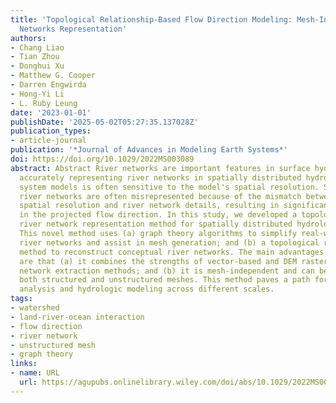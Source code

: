 ```yaml
---
title: 'Topological Relationship-Based Flow Direction Modeling: Mesh-Independent River
  Networks Representation'
authors:
- Chang Liao
- Tian Zhou
- Donghui Xu
- Matthew G. Cooper
- Darren Engwirda
- Hong-Yi Li
- L. Ruby Leung
date: '2023-01-01'
publishDate: '2025-05-02T05:27:35.137028Z'
publication_types:
- article-journal
publication: '*Journal of Advances in Modeling Earth Systems*'
doi: https://doi.org/10.1029/2022MS003089
abstract: Abstract River networks are important features in surface hydrology. However,
  accurately representing river networks in spatially distributed hydrologic and Earth
  system models is often sensitive to the model's spatial resolution. Specifically,
  river networks are often misrepresented because of the mismatch between the model's
  spatial resolution and river network details, resulting in significant uncertainty
  in the projected flow direction. In this study, we developed a topological relationship-based
  river network representation method for spatially distributed hydrologic models.
  This novel method uses (a) graph theory algorithms to simplify real-world vector-based
  river networks and assist in mesh generation; and (b) a topological relationship-based
  method to reconstruct conceptual river networks. The main advantages of our method
  are that (a) it combines the strengths of vector-based and DEM raster-based river
  network extraction methods; and (b) it is mesh-independent and can be applied to
  both structured and unstructured meshes. This method paves a path for advanced terrain
  analysis and hydrologic modeling across different scales.
tags:
- watershed
- land-river-ocean interaction
- flow direction
- river network
- unstructured mesh
- graph theory
links:
- name: URL
  url: https://agupubs.onlinelibrary.wiley.com/doi/abs/10.1029/2022MS003089
---
```


